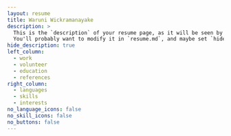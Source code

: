 ```yaml
---
layout: resume
title: Waruni Wickramanayake
description: >
  This is the `description` of your resume page, as it will be seen by search engines.
  You'll probably want to modify it in `resume.md`, and maybe set `hide_description` to `true` in the front matter.
hide_description: true
left_column:
  - work
  - volunteer
  - education
  - references
right_column:
  - languages
  - skills
  - interests
no_language_icons: false
no_skill_icons: false
no_buttons: false
---
```

